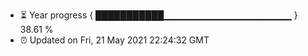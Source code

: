 - ⏳ Year progress { ███████████▁▁▁▁▁▁▁▁▁▁▁▁▁▁▁▁▁▁▁ } 38.61 %
- ⏰ Updated on Fri, 21 May 2021 22:24:32 GMT

